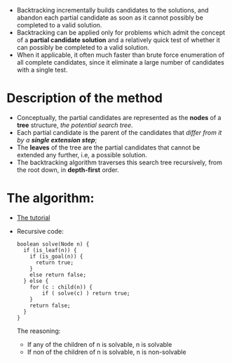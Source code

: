 -   Backtracking incrementally builds candidates to the solutions, and
    abandon each partial candidate as soon as it cannot possibly be
    completed to a valid solution.
-   Backtracking can be applied only for problems which admit the
    concept of a **partial candidate solution** and a relatively quick
    test of whether it can possibly be completed to a valid solution.
-   When it applicable, it often much faster than brute force
    enumeration of all complete candidates, since it eliminate a large
    number of candidates with a single test.

# Description of the method

-   Conceptually, the partial candidates are represented as the **nodes** of
    a **tree** structure, *the potential search tree*.
-   Each partial candidate is the parent of the candidates that *differ
    from it by a **single extension step***;
-   The **leaves** of the tree are the partial candidates that cannot be
    extended any further, i.e, a possible solution.
-   The backtracking algorithm traverses this search tree recursively,
    from the root down, in **depth-first** order.

# The algorithm:

-   [The tutorial](https://www.cis.upenn.edu/~matuszek/cit594-2012/Pages/backtracking.html)
-   Recursive code:
    
        boolean solve(Node n) {
          if (is_leaf(n)) {
            if (is_goal(n)) {
              return true;
            }
            else return false;
          } else {
            for (c : child(n)) {
                if ( solve(c) ) return true;
            }
            return false;
          }
        }
    
    The reasoning:
    
    -   If any of the children of n is solvable, n is solvable
    -   If non of the children of n is solvable, n is non-solvable
